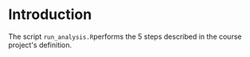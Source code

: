 # Introduction

The script `run_analysis.R`performs the 5 steps described in the course project's definition.

